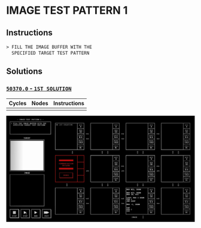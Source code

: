 # IMAGE TEST PATTERN 1

## Instructions

```
> FILL THE IMAGE BUFFER WITH THE
  SPECIFIED TARGET TEST PATTERN
```

## Solutions

### [`50370.0` - `1ST SOLUTION`](50370.0.txt)

| Cycles | Nodes | Instructions |
| :----: | :---: | :----------: |
|        |       |              |

![50370.0](50370.0.jpg?raw=true)

